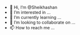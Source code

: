 - 👋 Hi, I’m @Sheikhashan
- 👀 I’m interested in ...
- 🌱 I’m currently learning ...
- 💞️ I’m looking to collaborate on ...
- 📫 How to reach me ...

<!---
Sheikhashan/Sheikhashan is a ✨ special ✨ repository because its `README.md` (this file) appears on your GitHub profile.
You can click the Preview link to take a look at your changes.
--->
